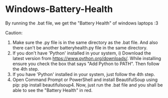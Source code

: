# Windows-Battery-Health
By running the .bat file, we get the "Battery Health" of windows laptops :3 

Caution:
1. Make sure the .py file is in the same directory as the .bat file. And also there can't be another batteryhealth.py file in the same directory.
2. If you don't have 'Python' installed in your system,
   i) Download the latest version from https://www.python.org/downloads/. While installing ensure you check the box that says "Add Python to PATH". Then follow the 4th step.
3. If you have 'Python' installed in your system, just follow the 4th step.
4. Open Command Prompt or PowerShell and install BeautifulSoup using pip: pip install beautifulsoup4. Now, just run the .bat file and you shall be able to see the "Battery Health" in red.
